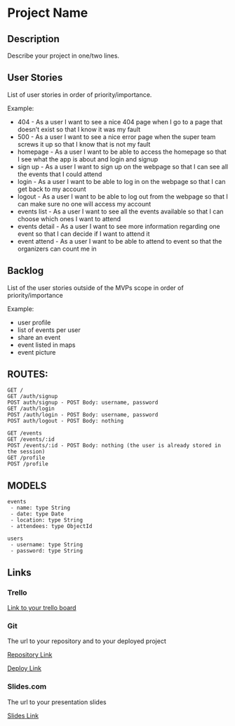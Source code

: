 # Project Name

## Description

Describe your project in one/two lines.
 
 ## User Stories

List of user stories in order of priority/importance.

Example:
 - 404 - As a user I want to see a nice 404 page when I go to a page that doesn’t exist so that I know it was my fault 
 - 500 - As a user I want to see a nice error page when the super team screws it up so that I know that is not my fault
 - homepage - As a user I want to be able to access the homepage so that I see what the app is about and login and signup
 - sign up - As a user I want to sign up on the webpage so that I can see all the events that I could attend
 - login - As a user I want to be able to log in on the webpage so that I can get back to my account
 - logout - As a user I want to be able to log out from the webpage so that I can make sure no one will access my account
 - events list - As a user I want to see all the events available so that I can choose which ones I want to attend
 - events detail - As a user I want to see more information regarding one event so that I can decide if I want to attend it 
 - event attend - As a user I want to be able to attend to event so that the organizers can count me in

## Backlog

List of the user stories outside of the MVPs scope in order of priority/importance

Example:
 - user profile
 - list of events per user
 - share an event
 - event listed in maps
 - event picture


## ROUTES:
````
GET / 
GET /auth/signup
POST auth/signup - POST Body: username, password
GET /auth/login
POST /auth/login - POST Body: username, password
POST auth/logout - POST Body: nothing

GET /events
GET /events/:id
POST /events/:id - POST Body: nothing (the user is already stored in the session)
GET /profile
POST /profile

````

## MODELS
````
events
 - name: type String
 - date: type Date
 - location: type String
 - attendees: type ObjectId

 ````    
 
````
users 
 - username: type String
 - password: type String
````

## Links

### Trello

[Link to your trello board](https://trello.com)

### Git

The url to your repository and to your deployed project

[Repository Link](http://github.com)

[Deploy Link](http://heroku.com)

### Slides.com

The url to your presentation slides

[Slides Link](http://slides.com)




